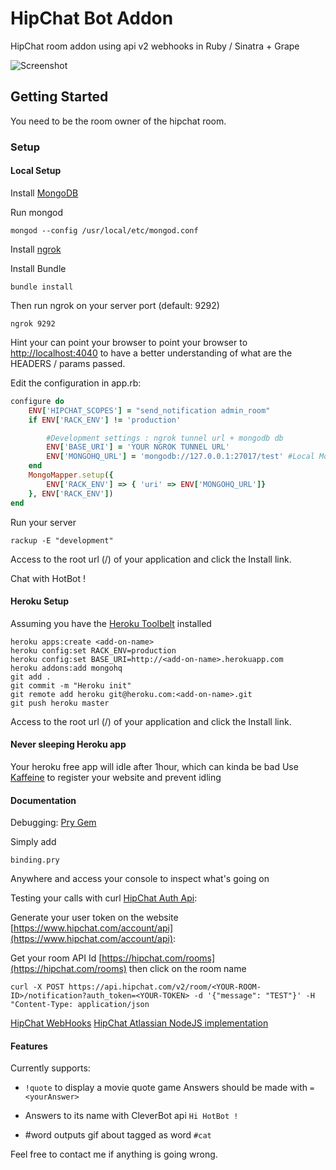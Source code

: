 # HipChat Bot Addon

HipChat room addon using api v2 webhooks in Ruby / Sinatra + Grape

![Screenshot](/../screenshots/example.png?raw=true "Example")

## Getting Started

You need to be the room owner of the hipchat room.

### Setup

#### Local Setup

Install [MongoDB](http://docs.mongodb.org/manual/tutorial/install-mongodb-on-os-x/)

Run mongod

```
mongod --config /usr/local/etc/mongod.conf
```

Install [ngrok](https://ngrok.com/)

Install Bundle
```
bundle install
```

Then run ngrok on your server port (default: 9292)

```
ngrok 9292
```
Hint your can point your browser to point your browser to [http://localhost:4040](http://localhost:4040) to have a better understanding of what are the HEADERS / params passed.



Edit the configuration in app.rb:

```ruby
configure do
    ENV['HIPCHAT_SCOPES'] = "send_notification admin_room"
    if ENV['RACK_ENV'] != 'production'

        #Development settings : ngrok tunnel url + mongodb db
        ENV['BASE_URI'] = 'YOUR NGROK TUNNEL URL'
        ENV['MONGOHQ_URL'] = 'mongodb://127.0.0.1:27017/test' #Local Mongo Database
    end
    MongoMapper.setup({
        ENV['RACK_ENV'] => { 'uri' => ENV['MONGOHQ_URL']}
    }, ENV['RACK_ENV'])
end
```

Run your server
```
rackup -E "development"
```

Access to the root url (/) of your application and click the Install link.

Chat with HotBot !

#### Heroku Setup

Assuming you have the [Heroku Toolbelt](https://toolbelt.heroku.com/) installed

```
heroku apps:create <add-on-name>
heroku config:set RACK_ENV=production
heroku config:set BASE_URI=http://<add-on-name>.herokuapp.com
heroku addons:add mongohq
git add .
git commit -m "Heroku init"
git remote add heroku git@heroku.com:<add-on-name>.git
git push heroku master
```

Access to the root url (/) of your application and click the Install link.

#### Never sleeping Heroku app

Your heroku free app will idle after 1hour, which can kinda be bad
Use [Kaffeine](kaffeine.herokuapp.com) to register your website and prevent idling



#### Documentation

Debugging: [Pry Gem](https://github.com/pry/pry)

Simply add
```
binding.pry
```
Anywhere and access your console to inspect what's going on


Testing your calls with curl [HipChat Auth Api](https://www.hipchat.com/docs/apiv2/auth):

Generate your user token on the website [https://www.hipchat.com/account/api](https://www.hipchat.com/account/api):

Get your room API Id [https://hipchat.com/rooms](https://hipchat.com/rooms) then click on the room name

```
curl -X POST https://api.hipchat.com/v2/room/<YOUR-ROOM-ID>/notification?auth_token=<YOUR-TOKEN> -d '{"message": "TEST"}' -H "Content-Type: application/json
```

[HipChat WebHooks](https://www.hipchat.com/docs/apiv2/webhooks)
[HipChat Atlassian NodeJS implementation](https://bitbucket.org/hipchat/atlassian-connect-express-hipchat)


#### Features

Currently supports:
* ```!quote``` to display a movie quote game
Answers should be made with ```=<yourAnswer>```

* Answers to its name with CleverBot api ```Hi HotBot !```

* #word outputs gif about tagged as word ```#cat```

Feel free to contact me if anything is going wrong.
